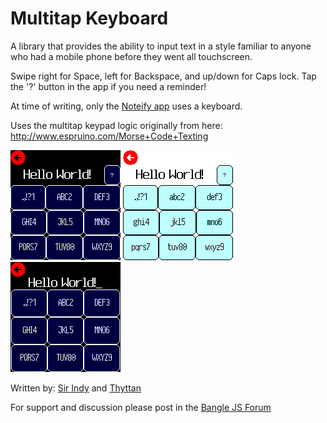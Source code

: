 # Multitap Keyboard

A library that provides the ability to input text in a style familiar to anyone who had a mobile phone before they went all touchscreen.

Swipe right for Space, left for Backspace, and up/down for Caps lock. Tap the '?' button in the app if you need a reminder!

At time of writing, only the [Noteify app](http://microco.sm/out/Ffe9i) uses a keyboard.

Uses the multitap keypad logic originally from here: http://www.espruino.com/Morse+Code+Texting

![](screenshot_1.png)
![](screenshot_2.png)
![](screenshot_3.png)

Written by: [Sir Indy](https://github.com/sir-indy) and [Thyttan](https://github.com/thyttan)

For support and discussion please post in the [Bangle JS Forum](http://forum.espruino.com/microcosms/1424/)
